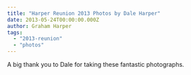 ```yaml
---
title: "Harper Reunion 2013 Photos by Dale Harper"
date: 2013-05-24T00:00:00.000Z
author: Graham Harper
tags:
  - "2013-reunion"
  - "photos"
---
```


A big thank you to Dale for taking these fantastic photographs.
